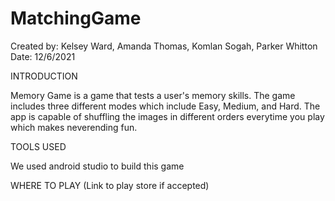 # MatchingGame 
Created by: Kelsey Ward, Amanda Thomas, Komlan Sogah, Parker Whitton
Date: 12/6/2021

INTRODUCTION

Memory Game is a game that tests a user's memory skills.  The game includes three different modes which include Easy, Medium, and Hard.  The app is capable of shuffling the images in different orders everytime you play which makes neverending fun. 


TOOLS USED 

We used android studio to build this game 


WHERE TO PLAY 
(Link to play store if accepted)
